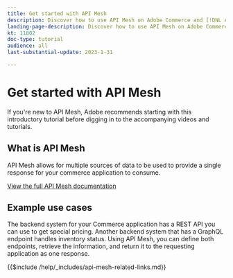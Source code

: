 ```yaml
---
title: Get started with API Mesh
description: Discover how to use API Mesh on Adobe Commerce and [!DNL Adobe App Builder]. Learn about installing Adobe Developer, working with projects, creating a graphql reverse proxy and much more.
landing-page-description: Discover how to use API Mesh on Adobe Commerce and [!DNL Adobe App Builder]. Learn about installing Adobe IO, working with projects, creating a graphql reverse proxy and much more.
kt: 11802
doc-type: tutorial
audience: all
last-substantial-update: 2023-1-31

---
```

# Get started with API Mesh

If you're new to API Mesh, Adobe recommends starting with this introductory tutorial before digging in to the accompanying videos and tutorials.

## What is API Mesh

API Mesh allows for multiple sources of data to be used to provide a single response for your commerce application to consume. 

[View the full API Mesh documentation](https://developer.adobe.com/graphql-mesh-gateway/gateway/overview/)

## Example use cases

The backend system for your Commerce application has a REST API you can use to get special pricing. Another backend system that has a GraphQL endpoint handles inventory status. Using API Mesh, you can define both endpoints, retrieve the information, and return it to the requesting application as one response.

{{$include /help/_includes/api-mesh-related-links.md}}
